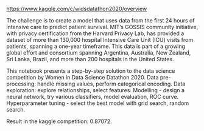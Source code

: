 https://www.kaggle.com/c/widsdatathon2020/overview

The challenge is to create a model that uses data from the first 24 hours of intensive care to predict patient survival. MIT’s GOSSIS community initiative, with privacy certification from the Harvard Privacy Lab, has provided a dataset of more than 130,000 hospital Intensive Care Unit (ICU) visits from patients, spanning a one-year timeframe. This data is part of a growing global effort and consortium spanning Argentina, Australia, New Zealand, Sri Lanka, Brazil, and more than 200 hospitals in the United States.

This notebook presents a step-by-step solution to the data science competition by Women in Data Science Datathon 2020.
Data pre-processing: handle missing values, perform categorical encoding.
Data exploration: explore relationships, select features.
Modelling - design a neural network, try various classifiers, model evaluation, ROC curve.
Hyperparameter tuning - select the best model with grid search, random search. 

Result in the kaggle competition: 0.87072.
